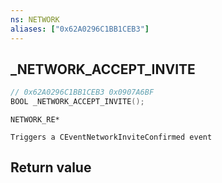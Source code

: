 ```yaml
---
ns: NETWORK
aliases: ["0x62A0296C1BB1CEB3"]
---
```

## _NETWORK_ACCEPT_INVITE

```c
// 0x62A0296C1BB1CEB3 0x0907A6BF
BOOL _NETWORK_ACCEPT_INVITE();
```

```
NETWORK_RE*

Triggers a CEventNetworkInviteConfirmed event
```


## Return value
